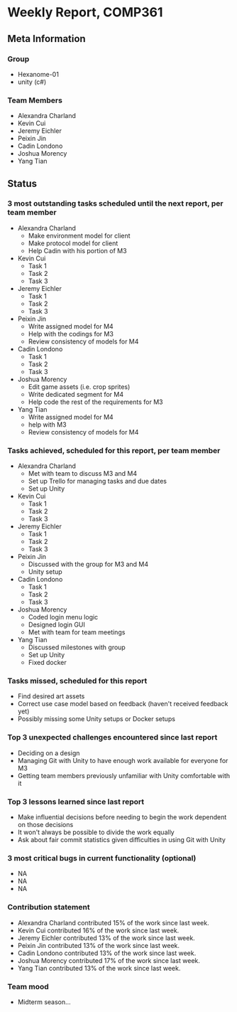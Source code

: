 # Weekly Report, COMP361

## Meta Information

### Group

 * Hexanome-01
 * unity (c#)

### Team Members

 * Alexandra Charland
 * Kevin Cui
 * Jeremy Eichler
 * Peixin Jin
 * Cadin Londono
 * Joshua Morency
 * Yang Tian

## Status

### 3 most outstanding tasks scheduled until the next report, per team member

 * Alexandra Charland
   * Make environment model for client
   * Make protocol model for client
   * Help Cadin with his portion of M3
 * Kevin Cui
   * Task 1
   * Task 2
   * Task 3
 * Jeremy Eichler
   * Task 1
   * Task 2
   * Task 3
 * Peixin Jin
   * Write assigned model for M4
   * Help with the codings for M3
   * Review consistency of models for M4
 * Cadin Londono
   * Task 1
   * Task 2
   * Task 3
 * Joshua Morency
   * Edit game assets (i.e. crop sprites)
   * Write dedicated segment for M4
   * Help code the rest of the requirements for M3
 * Yang Tian
   * Write assigned model for M4
   * help with M3
   * Review consistency of models for M4

### Tasks achieved, scheduled for this report, per team member

 * Alexandra Charland
   * Met with team to discuss M3 and M4
   * Set up Trello for managing tasks and due dates
   * Set up Unity
 * Kevin Cui
   * Task 1
   * Task 2
   * Task 3
 * Jeremy Eichler
   * Task 1
   * Task 2
   * Task 3
 * Peixin Jin
   * Discussed with the group for M3 and M4
   * Unity setup
 * Cadin Londono
   * Task 1
   * Task 2
   * Task 3
 * Joshua Morency
   * Coded login menu logic
   * Designed login GUI
   * Met with team for team meetings
 * Yang Tian
   * Discussed milestones with group
   * Set up Unity
   * Fixed docker

### Tasks missed, scheduled for this report

 * Find desired art assets
 * Correct use case model based on feedback (haven't received feedback yet)
 * Possibly missing some Unity setups or Docker setups

### Top 3 unexpected challenges encountered since last report

 * Deciding on a design
 * Managing Git with Unity to have enough work available for everyone for M3
 * Getting team members previously unfamiliar with Unity comfortable with it

### Top 3 lessons learned since last report

 * Make influential decisions before needing to begin the work dependent on those decisions
 * It won't always be possible to divide the work equally
 * Ask about fair commit statistics given difficulties in using Git with Unity

### 3 most critical bugs in current functionality (optional)

 * NA
 * NA
 * NA

### Contribution statement

 * Alexandra Charland contributed 15% of the work since last week.
 * Kevin Cui contributed 16% of the work since last week.
 * Jeremy Eichler contributed 13% of the work since last week.
 * Peixin Jin contributed 13% of the work since last week.
 * Cadin Londono contributed 13% of the work since last week.
 * Joshua Morency contributed 17% of the work since last week.
 * Yang Tian contributed 13% of the work since last week.

### Team mood

 * Midterm season...

